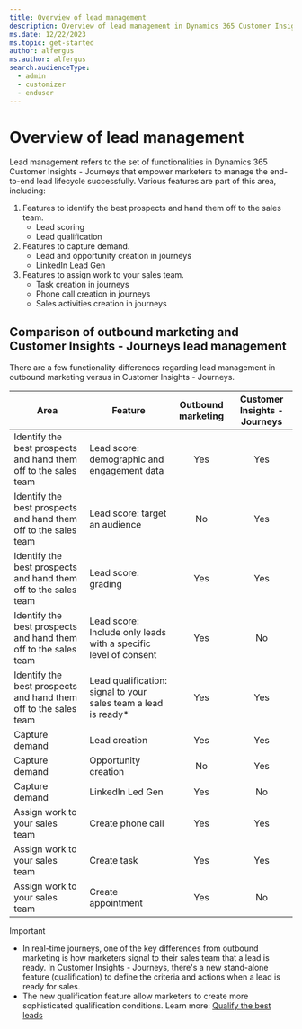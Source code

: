 ```yaml
---
title: Overview of lead management
description: Overview of lead management in Dynamics 365 Customer Insights - Journeys.
ms.date: 12/22/2023
ms.topic: get-started
author: alfergus
ms.author: alfergus
search.audienceType: 
  - admin
  - customizer
  - enduser
---
```


# Overview of lead management

Lead management refers to the set of functionalities in Dynamics 365 Customer Insights - Journeys that empower marketers to manage the end-to-end lead lifecycle successfully. Various features are part of this area, including:

1. Features to identify the best prospects and hand them off to the sales team.
    - Lead scoring
    - Lead qualification
2. Features to capture demand.
    - Lead and opportunity creation in journeys
    - LinkedIn Lead Gen
3. Features to assign work to your sales team.
    - Task creation in journeys
    - Phone call creation in journeys
    - Sales activities creation in journeys

## Comparison of outbound marketing and Customer Insights - Journeys lead management

There are a few functionality differences regarding lead management in outbound marketing versus in Customer Insights - Journeys. 

| **Area** | **Feature** | **Outbound marketing** | **Customer Insights - Journeys** |
|---|---|:---:|:---:|
| Identify the best prospects and hand them off to the sales team | Lead score: demographic and engagement data | Yes | Yes |
| Identify the best prospects and hand them off to the sales team | Lead score: target an audience | No  | Yes |
| Identify the best prospects and hand them off to the sales team | Lead score: grading | Yes | Yes |
| Identify the best prospects and hand them off to the sales team | Lead score: Include only leads with a specific level of consent | Yes | No |
| Identify the best prospects and hand them off to the sales team | Lead qualification: signal to your sales team a lead is ready* | Yes | Yes |
| Capture demand | Lead creation | Yes | Yes |
| Capture demand | Opportunity creation | No  | Yes |
| Capture demand | LinkedIn Led Gen | Yes | No  |
| Assign work to your sales team | Create phone call | Yes | Yes |
| Assign work to your sales team | Create task | Yes | Yes |
| Assign work to your sales team | Create appointment | Yes | No  |

> [!IMPORTANT]
> - In real-time journeys, one of the key differences from outbound marketing is how marketers signal to their sales team that a lead is ready. In Customer Insights - Journeys, there's a new stand-alone feature (qualification) to define the criteria and actions when a lead is ready for sales. 
> - The new qualification feature allow marketers to create more sophisticated qualification conditions. Learn more: [Qualify the best leads](real-time-marketing-qualify-leads.md)